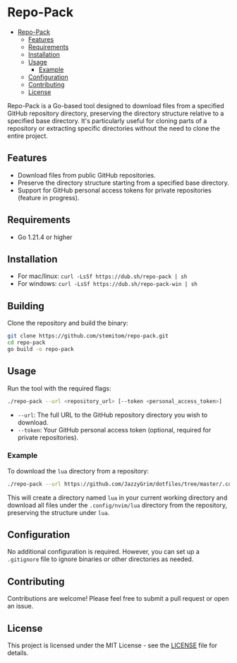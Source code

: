 # Repo-Pack

<!--toc:start-->

- [Repo-Pack](#repo-pack)
  - [Features](#features)
  - [Requirements](#requirements)
  - [Installation](#installation)
  - [Usage](#usage)
    - [Example](#example)
  - [Configuration](#configuration)
  - [Contributing](#contributing)
  - [License](#license)
  <!--toc:end-->

Repo-Pack is a Go-based tool designed to download files from a specified GitHub repository directory, preserving the directory structure relative to a specified base directory. It's particularly useful for cloning parts of a repository or extracting specific directories without the need to clone the entire project.

## Features

- Download files from public GitHub repositories.
- Preserve the directory structure starting from a specified base directory.
- Support for GitHub personal access tokens for private repositories (feature in progress).

## Requirements

- Go 1.21.4 or higher

## Installation

- For mac/linux:
    `curl -LsSf https://dub.sh/repo-pack | sh`
- For windows:
    `curl -LsSf https://dub.sh/repo-pack-win | sh`

## Building

Clone the repository and build the binary:

```bash
git clone https://github.com/stemitom/repo-pack.git
cd repo-pack
go build -o repo-pack
```

## Usage

Run the tool with the required flags:

```bash
./repo-pack --url <repository_url> [--token <personal_access_token>]
```

- `--url`: The full URL to the GitHub repository directory you wish to download.
- `--token`: Your GitHub personal access token (optional, required for private repositories).

### Example

To download the `lua` directory from a repository:

```bash
./repo-pack --url https://github.com/JazzyGrim/dotfiles/tree/master/.config/nvim/lua
```

This will create a directory named `lua` in your current working directory and download all files under the `.config/nvim/lua` directory from the repository, preserving the structure under `lua`.

## Configuration

No additional configuration is required. However, you can set up a `.gitignore` file to ignore binaries or other directories as needed.

## Contributing

Contributions are welcome! Please feel free to submit a pull request or open an issue.

## License

This project is licensed under the MIT License - see the [LICENSE](LICENSE) file for details.

